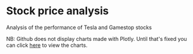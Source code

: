 # Stock price analysis
Analysis of the performance of Tesla and Gamestop stocks

NB: Github does not display charts made with Plotly. Until that's fixed you can click [here](https://nbviewer.org/github/KelvinJC/Stock-price-data-analysis/blob/main/Stock%20prices%20analysis.ipynb) to view the charts.

